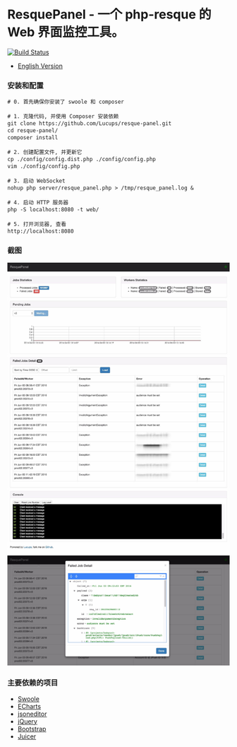 ResquePanel - 一个 php-resque 的Web 界面监控工具。
==============================================

[![Build Status](https://travis-ci.org/Lucups/resque-panel.svg?branch=master)](https://travis-ci.org/Lucups/resque-panel)


- [English Version](README.md)

### 安装和配置

```
# 0. 首先确保你安装了 swoole 和 composer

# 1. 克隆代码, 并使用 Composer 安装依赖
git clone https://github.com/Lucups/resque-panel.git
cd resque-panel/
composer install

# 2. 创建配置文件, 并更新它
cp ./config/config.dist.php ./config/config.php
vim ./config/config.php

# 3. 启动 WebSocket
nohup php server/resque_panel.php > /tmp/resque_panel.log &

# 4. 启动 HTTP 服务器
php -S localhost:8080 -t web/

# 5. 打开浏览器, 查看
http://localhost:8080
```

### 截图

![All](screenshots/ResquePanel-Full.gif)
![Failed Job Detail](screenshots/ResquePanel-FailedJobDetail.gif)

### 主要依赖的项目

- [Swoole](http://www.swoole.com/)
- [ECharts](http://echarts.baidu.com/)
- [jsoneditor](https://github.com/josdejong/jsoneditor)
- [jQuery](http://jquery.com/)
- [Bootstrap](https://getbootstrap.com/)
- [Juicer](http://juicer.name)
